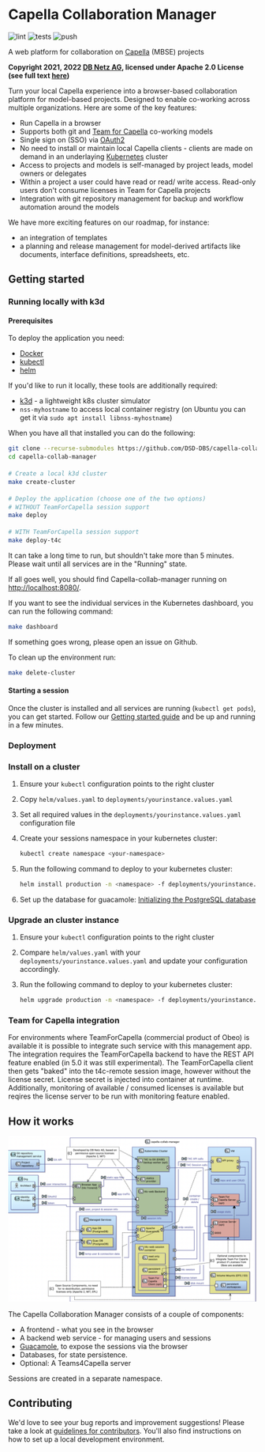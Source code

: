<!--
 ~ SPDX-FileCopyrightText: Copyright DB Netz AG and the capella-collab-manager contributors
 ~ SPDX-License-Identifier: Apache-2.0
 -->

# Capella Collaboration Manager

![lint](https://github.com/DSD-DBS/capella-collab-manager/actions/workflows/lint.yml/badge.svg)
![tests](https://github.com/DSD-DBS/capella-collab-manager/actions/workflows/tests.yml/badge.svg)
![push](https://github.com/DSD-DBS/capella-collab-manager/actions/workflows/push.yml/badge.svg)

A web platform for collaboration on [Capella](https://www.eclipse.org/capella/)
(MBSE) projects

**Copyright 2021, 2022 [DB Netz AG](https://fahrweg.dbnetze.com/),
licensed under Apache 2.0 License (see full text [here](./LICENSES/Apache-2.0.txt))**

Turn your local Capella experience into a browser-based collaboration platform for
model-based projects. Designed to enable co-working across multiple organizations.
Here are some of the key features:

* Run Capella in a browser
* Supports both git and [Team for Capella](https://www.obeosoft.com/en/team-for-capella)
  co-working models
* Single sign on (SSO) via [OAuth2](https://oauth.net/2/)
* No need to install or maintain local Capella clients - clients are made on demand in
  an underlaying [Kubernetes](https://kubernetes.io/) cluster
* Access to projects and models is self-managed by project leads, model owners or
  delegates
* Within a project a user could have read or read/ write access. Read-only users don't
  consume licenses in Team for Capella projects
* Integration with git repository management for backup and workflow automation around
  the models

We have more exciting features on our roadmap, for instance:

* an integration of templates
* a planning and release management for model-derived artifacts like documents,
  interface definitions, spreadsheets, etc.

## Getting started

### Running locally with k3d

#### Prerequisites

To deploy the application you need:

* [Docker](https://docs.docker.com/engine/install/ubuntu/)
* [kubectl](https://kubernetes.io/docs/tasks/tools/install-kubectl-linux/)
* [helm](https://helm.sh/docs/intro/install/)

If you'd like to run it locally, these tools are additionally required:

* [k3d](https://k3d.io/) - a lightweight k8s cluster simulator
* `nss-myhostname` to access local container registry
  (on Ubuntu you can get it via `sudo apt install libnss-myhostname`)

When you have all that installed you can do the following:

```zsh
git clone --recurse-submodules https://github.com/DSD-DBS/capella-collab-manager.git
cd capella-collab-manager

# Create a local k3d cluster
make create-cluster

# Deploy the application (choose one of the two options)
# WITHOUT TeamForCapella session support
make deploy

# WITH TeamForCapella session support
make deploy-t4c
```

It can take a long time to run, but shouldn't take more than 5 minutes.
Please wait until all services are in the "Running" state.

If all goes well, you should find Capella-collab-manager running on [http://localhost:8080/](http://localhost:8080/).

If you want to see the individual services in the Kubernetes dashboard, you can run the following command:

```zsh
make dashboard
```

If something goes wrong, please open an issue on Github.

To clean up the environment run:

```zsh
make delete-cluster
```

#### Starting a session

Once the cluster is installed and all services are running (`kubectl get pods`), you can
get started. Follow our [Getting started guide](docs/getting_started/getting_started.md) and be up and
running in a few minutes.

### Deployment

### Install on a cluster

1. Ensure your `kubectl` configuration points to the right cluster
2. Copy `helm/values.yaml` to `deployments/yourinstance.values.yaml`
3. Set all required values in the `deployments/yourinstance.values.yaml` configuration file
4. Create your sessions namespace in your kubernetes cluster:

    ```sh
    kubectl create namespace <your-namespace>
    ```

5. Run the following command to deploy to your kubernetes cluster:

    ```sh
    helm install production -n <namespace> -f deployments/yourinstance.values.yaml helm
    ```

6. Set up the database for guacamole: [Initializing the PostgreSQL database](https://guacamole.apache.org/doc/gug/guacamole-docker.html#initializing-the-postgresql-database)

### Upgrade an cluster instance

1. Ensure your `kubectl` configuration points to the right cluster
2. Compare `helm/values.yaml` with your `deployments/yourinstance.values.yaml` and update your configuration accordingly.
3. Run the following command to deploy to your kubernetes cluster:

    ```sh
    helm upgrade production -n <namespace> -f deployments/yourinstance.values.yaml helm
    ```

### Team for Capella integration

For environments where TeamForCapella (commercial product of Obeo) is available it is possible to integrate such service with this management app. The integration requires the TeamForCapella backend to have the REST API feature enabled (in 5.0 it was still experimental). The TeamForCapella client then gets "baked" into the t4c-remote session image, however without the license secret. License secret is injected into container at runtime. Additionally, monitoring of available / consumed licenses is available but reqires the license server to be run with monitoring feature enabled.

## How it works

![Capella Collab Manager architecture](docs/architecture.png)

The Capella Collaboration Manager consists of a couple of components:

* A frontend - what you see in the browser
* A backend web service - for managing users and sessions
* [Guacamole](https://guacamole.apache.org/), to expose the sessions via the browser
* Databases, for state persistence.
* Optional: A Teams4Capella server

Sessions are created in a separate namespace.

## Contributing

We'd love to see your bug reports and improvement suggestions! Please take a look at
[guidelines for contributors](CONTRIBUTING.md).
You'll also find instructions on how to set up a local development environment.

